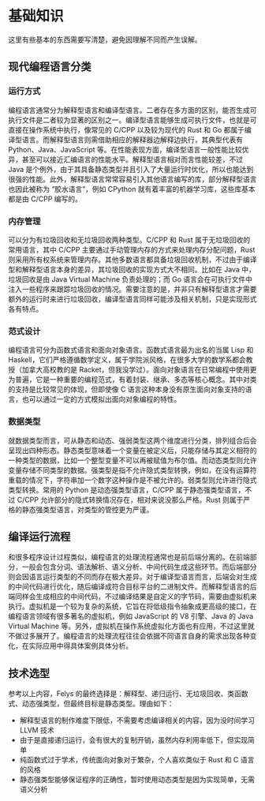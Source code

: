 # 基础知识

这里有些基本的东西需要写清楚，避免因理解不同而产生误解。

## 现代编程语言分类

### 运行方式

编程语言通常分为解释型语言和编译型语言。二者存在多方面的区别，能否生成可执行文件是二者较为显著的区别之一。编译型语言能够生成可执行文件，也就是可直接在操作系统中执行，像常见的 C/CPP 以及较为现代的 Rust 和 Go 都属于编译型语言。而解释型语言则需借助相应的解释器边解释边执行，其典型代表有 Python、Java、JavaScript 等。在性能表现方面，编译型语言一般性能比较优异，甚至可以接近汇编语言的性能水平。解释型语言相对而言性能较差，不过 Java 是个例外，由于其具备静态类型并且引入了大量运行时优化，所以也能达到很强的性能。此外，解释型语言常常容易引入其他语言编写的库，部分解释型语言也因此被称为 “胶水语言”，例如 CPython 就有着丰富的机器学习库，这些库基本都是由 C/CPP 编写的。

### 内存管理

可以分为有垃圾回收和无垃圾回收两种类型。C/CPP 和 Rust 属于无垃圾回收的常用语言，其中 C/CPP 主要通过手动管理内存的方式来处理内存分配问题，Rust 则采用所有权系统来管理内存。其他多数语言都具备垃圾回收机制，不过由于编译型和解释型语言本身的差异，其垃圾回收的实现方式大不相同。比如在 Java 中，垃圾回收是由 Java Virtual Machine 负责处理的；而 Go 语言会在可执行文件中注入一些程序来跟踪垃圾回收的情况。需要注意的是，并非只有解释型语言才需要额外的运行时来进行垃圾回收，编译型语言同样可能涉及相关机制，只是实现形式各有特点。

### 范式设计

编程语言可分为函数式语言和面向对象语言。函数式语言最为出名的当属 Lisp 和 Haskell，它们严格遵循数学定义，属于学院派风格，在很多大学的数学系都会教授（加拿大高校教的是 Racket，但我没学过）。面向对象语言在日常编程中使用更为普遍，它是一种重要的编程范式，有着封装、继承、多态等核心概念。其中对类的支持是比较常见的体现，但即使像 C 语言这种本身没有原生面向对象支持的语言，也可以通过一定的方式模拟出面向对象编程的特性。

### 数据类型

就数据类型而言，可从静态和动态、强弱类型这两个维度进行分类，排列组合后会呈现出四种形态。静态类型意味着一个变量在被定义后，只能存储与其定义相符的一种类型的数据，比如一个整型变量不可以再被赋值为布尔值。而动态类型则允许变量存储不同类型的数据。强类型是指不允许隐式类型转换，例如，在没有运算符重载的情况下，字符串加一个数字这种操作是不被允许的。弱类型则允许进行隐式类型转换。常用的 Python 是动态强类型语言，C/CPP 属于静态强类型语言，不过 C/CPP 允许部分的隐式转换情况存在，相对来说没那么严格。Rust 则属于严格的静态强类型语言，对类型的管控更为严谨。

## 编译运行流程

和很多程序设计过程类似，编程语言的处理流程通常也是前后端分离的。在前端部分，一般会包含分词、语法解析、语义分析、中间代码生成这些环节。而后端部分则会因语言运行类型的不同而存在极大差异。对于编译型语言而言，后端会对生成的中间代码进行优化，随后编译成符合目标平台的二进制文件。而解释型语言的后端同样会生成相应的中间代码，不过编译结果是自定义的字节码，需要由虚拟机来执行。虚拟机是一个较为复杂的系统，它旨在将低级指令抽象成更高级的接口，在编程语言领域有很多著名的虚拟机，例如 JavaScript 的 V8 引擎、Java 的 Java Virtual Machine 等。另外，虚拟机在操作系统虚拟化方面也有应用，不过这里就不做过多展开了。编程语言的处理流程往往会依据不同语言自身的需求出现各种变化，在实际应用中得具体案例具体分析。

## 技术选型

参考以上内容，Felys 的最终选择是：解释型、递归运行、无垃圾回收、类函数式、动态强类型，但最终目标是静态类型。理由如下：

- 解释型语言的制作难度下限低，不需要考虑编译相关的内容，因为没时间学习 LLVM 技术
- 由于是直接递归运行，会有很大的复制开销，虽然内存利用率低下，但实现简单
- 纯函数式过于学术，传统面向对象对于繁杂，个人喜欢类似于 Rust 和 C 语言的风格
- 静态强类型能够保证程序的正确性，暂时使用动态类型是因为实现简单，无需语义分析
